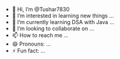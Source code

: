 - 👋 Hi, I’m @Tushar7830
- 👀 I’m interested in learning new things ...
- 🌱 I’m currently learning DSA with Java ...
- 💞️ I’m looking to collaborate on ...
- 📫 How to reach me ...
- 😄 Pronouns: ...
- ⚡ Fun fact: ...

<!---
Tushar7830/Tushar7830 is a ✨ special ✨ repository because its `README.md` (this file) appears on your GitHub profile.
You can click the Preview link to take a look at your changes.
--->
